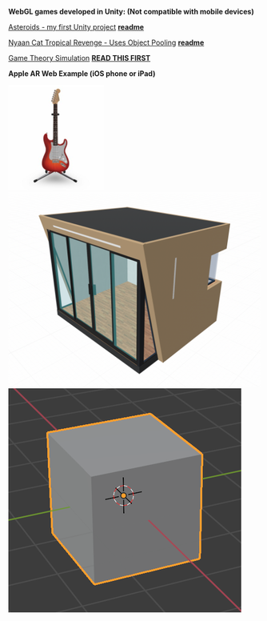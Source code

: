 <!--[GitHub Oren Nelson](https://github.com/nohren) -->

<!--[LinkedIn](https://www.linkedin.com/in/oren-nelson) -->


**WebGL games developed in Unity: (Not compatible with mobile devices)**

[Asteroids - my first Unity project](https://nohren.github.io/Interstellar-Asteroids-2D/) **[readme](https://github.com/nohren/Interstellar-Asteroids-2D)**

[Nyaan Cat Tropical Revenge - Uses Object Pooling](https://nohren.github.io/Nyaan-Cat-Tropical-Revenge-2D/) **[readme](https://github.com/nohren/Nyaan-Cat-Tropical-Revenge-2D)**

[Game Theory Simulation](https://nohren.github.io/MiniMax-Tree-AI-simulation/) **[READ THIS FIRST](https://github.com/nohren/MiniMax-Tree-AI-simulation/blob/master/README.md)**

**Apple AR Web Example (iOS phone or iPad)**
<div>
    <a href="https://github.com/nohren/my-portfolio/raw/master/_includes/models/fender_stratocaster.usdz" rel="ar">
        <img src="https://github.com/nohren/my-portfolio/raw/master/_includes/models/fender_pic.png">
    </a>
</div>
<div>
    <a href="https://github.com/nohren/my-portfolio/raw/master/_includes/models/output2.usdz" rel="ar">
        <img src="https://github.com/nohren/my-portfolio/raw/master/_includes/models/backyard_gem_image.png">
    </a>
</div>
<div>
    <a href="https://github.com/nohren/my-portfolio/raw/master/_includes/models/cube.usdz" rel="ar">
        <img src="https://github.com/nohren/my-portfolio/raw/master/_includes/models/cube_image.png">
    </a>
</div>
